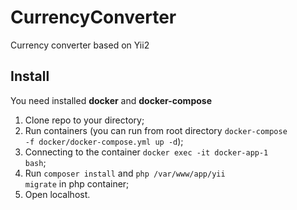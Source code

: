 # CurrencyConverter
Currency converter based on Yii2

## Install
You need installed <b>docker</b> and <b>docker-compose</b>

1. Clone repo to your directory;
2. Run containers (you can run from root directory <code>docker-compose -f docker/docker-compose.yml up -d</code>);
3. Connecting to the container <code>docker exec -it docker-app-1 bash</code>;
4. Run <code>composer install</code> and <code>php /var/www/app/yii migrate</code> in php container;
5. Open localhost.
   
